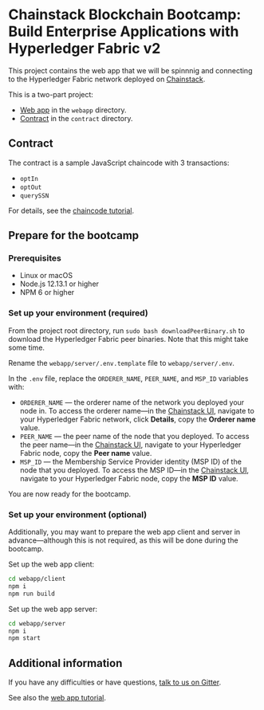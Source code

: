 # Chainstack Blockchain Bootcamp: Build Enterprise Applications with Hyperledger Fabric v2

This project contains the web app that we will be spinnnig and connecting to the Hyperledger Fabric network deployed on [Chainstack](https://chainstack.com).

This is a two-part project:
* [Web app](https://chainstack.com/deploy-a-hyperledger-fabric-v2-web-app-using-sdk-for-node-js/) in the `webapp` directory.
* [Contract](https://docs.chainstack.com/tutorials/fabric/universal-basic-income-opt-in-chaincode#universal-basic-income-opt-in-chaincode) in the `contract` directory.

## Contract

The contract is a sample JavaScript chaincode with 3 transactions:
  - `optIn`
  - `optOut`
  - `querySSN`

For details, see the [chaincode tutorial](https://docs.chainstack.com/tutorials/fabric/universal-basic-income-opt-in-chaincode#universal-basic-income-opt-in-chaincode).

## Prepare for the bootcamp

### Prerequisites
* Linux or macOS
* Node.js 12.13.1 or higher
* NPM 6 or higher

### Set up your environment (required)

From the project root directory, run `sudo bash downloadPeerBinary.sh` to download the Hyperledger Fabric peer binaries. Note that this might take some time.

Rename the `webapp/server/.env.template` file to `webapp/server/.env`.

In the `.env` file, replace the `ORDERER_NAME`, `PEER_NAME`, and `MSP_ID` variables with:

* `ORDERER_NAME` — the orderer name of the network you deployed your node in. To access the orderer name—in the [Chainstack UI](https://console.chainstack.com/), navigate to your Hyperledger Fabric network, click **Details**, copy the **Orderer name** value.
* `PEER_NAME` — the peer name of the node that you deployed. To access the peer name—in the [Chainstack UI](https://console.chainstack.com/), navigate to your Hyperledger Fabric node, copy the **Peer name** value.
* `MSP_ID` — the Membership Service Provider identity (MSP ID) of the node that you deployed. To access the MSP ID—in the [Chainstack UI](https://console.chainstack.com/), navigate to your Hyperledger Fabric node, copy the **MSP ID** value.

You are now ready for the bootcamp.

### Set up your environment (optional)

Additionally, you may want to prepare the web app client and server in advance—although this is not required, as this will be done during the bootcamp.

Set up the web app client:

```sh
cd webapp/client
npm i
npm run build
```

Set up the web app server:

```sh
cd webapp/server
npm i
npm start
```

## Additional information

If you have any difficulties or have questions, [talk to us on Gitter](https://gitter.im/chainstack/fabric-bootcamp).

See also the [web app tutorial](https://chainstack.com/deploy-a-hyperledger-fabric-v2-web-app-using-sdk-for-node-js/).